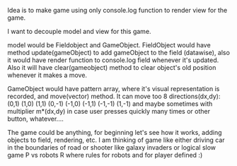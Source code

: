 Idea is to make game using only console.log function to render view for the game.

I want to decouple model and view for this game.

model would be Fieldobject and GameObject. FieldObject would have method update(gameObject) to
add gameObject to the field (datawise), also it would have render function to console.log field
whenever it's updated. Also it will have clear(gameobject) method to clear object's old position whenever it makes a move.

GameObject would have pattern array, where it's visual representation is recorded, and move(vector) method. It can move too 8 directions(dx,dy):
(0,1)
(1,0)
(1,1)
(0,-1)
(-1,0)
(-1,1)
(-1,-1)
(1,-1)
and maybe sometimes with multiplier m\*(dx,dy) in case user presses quickly many times or other button, whatever....

The game could be anything, for beginning let's see how it works, adding objects to field, rendering, etc. I am thinking of game like either driving car in the boundaries of road or shooter like galaxy invaders or logical slow game P vs robots R where rules for robots and for player defined :)
